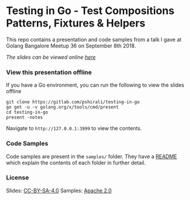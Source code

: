 # Testing in Go - Test Compositions Patterns, Fixtures & Helpers

This repo contains a presentation and code samples from a talk I gave
at Golang Bangalore Meetup 36 on September 8th 2018.

*The slides can be viewed online [here](https://pshirali.gitlab.io/testing-in-go)*

### View this presentation offline

If you have a Go environment, you can run the following to view the slides offline

```
git clone https://gitlab.com/pshirali/testing-in-go
go get -u -v golang.org/x/tools/cmd/present
cd testing-in-go
present -notes
```

Navigate to `http://127.0.0.1:3999` to view the contents.

### Code Samples

Code samples are present in the `samples/` folder. They have a [README](samples/README/md) which explain the contents of each folder in further detail.

### License

Slides: [CC-BY-SA-4.0](https://creativecommons.org/licenses/by-sa/4.0/)
Samples: [Apache 2.0](LICENSE)
